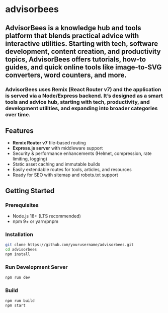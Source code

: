# advisorbees
## AdvisorBees is a knowledge hub and tools platform that blends practical advice with interactive utilities. Starting with tech, software development, content creation, and productivity topics, AdvisorBees offers tutorials, how-to guides, and quick online tools like image-to-SVG converters, word counters, and more.

### AdvisorBees uses Remix (React Router v7) and the application is served via a Node/Express backend. It’s designed as a smart tools and advice hub, starting with tech, productivity, and development utilities, and expanding into broader categories over time.

## Features

- **Remix Router v7** file-based routing
- **Express.js server** with middleware support
- Security & performance enhancements (Helmet, compression, rate limiting, logging)
- Static asset caching and immutable builds
- Easily extendable routes for tools, articles, and resources
- Ready for SEO with sitemap and robots.txt support

## Getting Started

### Prerequisites
- Node.js 18+ (LTS recommended)
- npm 9+ or yarn/pnpm

### Installation
```bash
git clone https://github.com/yourusername/advisorbees.git
cd advisorbees
npm install
```

### Run Development Server
```bash
npm run dev
```

### Build
```bash
npm run build
npm start
```






